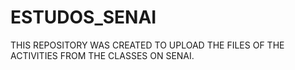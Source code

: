 # ESTUDOS_SENAI

THIS REPOSITORY WAS CREATED TO UPLOAD THE FILES OF THE ACTIVITIES FROM THE CLASSES ON SENAI.
